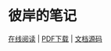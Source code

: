 # 彼岸的笔记

[在线阅读](https://bi-an.github.io/learning_books/) | 
[PDF下载](https://bi-an.github.io/learning_books/learning_books.pdf) |
[文档源码](https://github.com/bi-an/learning_books)
